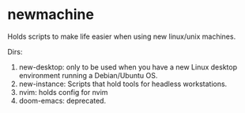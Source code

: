 # newmachine
Holds scripts to make life easier when using new linux/unix machines.



Dirs:

1. new-desktop:
	only to be used when you have a new Linux desktop environment running a Debian/Ubuntu OS.
2. new-instance:
	Scripts that hold tools for headless workstations.
3. nvim:
	holds config for nvim
4. doom-emacs:
	deprecated.


